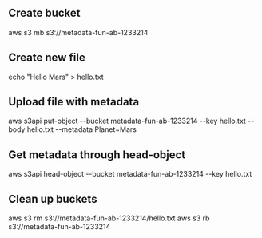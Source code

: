 ## Create bucket

aws s3 mb s3://metadata-fun-ab-1233214

## Create new file

echo "Hello Mars" > hello.txt

## Upload file with metadata

aws s3api put-object --bucket metadata-fun-ab-1233214 --key hello.txt --body hello.txt --metadata Planet=Mars

## Get metadata through head-object

aws s3api head-object --bucket metadata-fun-ab-1233214 --key hello.txt

## Clean up buckets

aws s3 rm s3://metadata-fun-ab-1233214/hello.txt
aws s3 rb s3://metadata-fun-ab-1233214